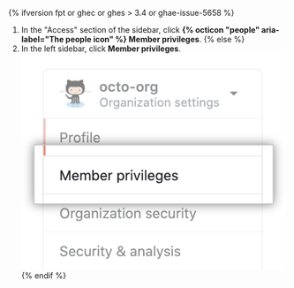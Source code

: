 {% ifversion fpt or ghec or ghes > 3.4 or ghae-issue-5658 %}
1. In the "Access" section of the sidebar, click **{% octicon "people" aria-label="The people icon" %} Member privileges**.
{% else %}
4. In the left sidebar, click **Member privileges**.
![Member privileges option in org settings](/assets/images/help/organizations/org-settings-member-privileges.png)
{% endif %}
